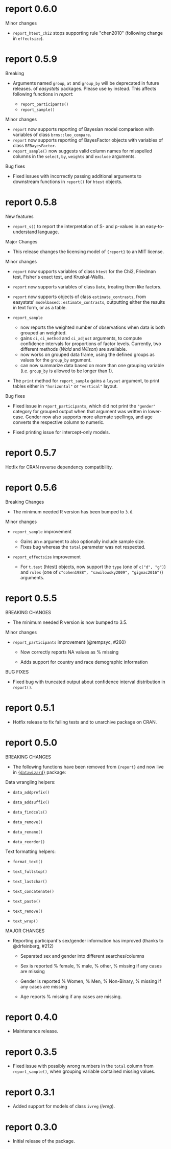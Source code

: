 # report 0.6.0

Minor changes
* `report_htest_chi2` stops supporting rule "chen2010" (following change in `effectsize`).

# report 0.5.9

Breaking

* Arguments named `group`, `at` and `group_by` will be deprecated in future
  releases. of _easystats_ packages. Please use `by` instead. This affects
  following functions in *report*:

  * `report_participants()`
  * `report_sample()`

Minor changes 

* `report` now supports reporting of Bayesian model comparison with variables of class `brms::loo_compare`.
* `report` now supports reporting of BayesFactor objects with variables of class `BFBayesFactor`.
* `report_sample()` now suggests valid column names for misspelled columns in the `select`, `by`, `weights` and `exclude` arguments.

Bug fixes

* Fixed issues with incorrectly passing additional arguments to downstream
  functions in `report()` for `htest` objects.

# report 0.5.8

New features

* `report_s()` to report the interpretation of S- and p-values in an easy-to-understand
  language.

Major Changes

* This release changes the licensing model of `{report}` to an MIT license. 

Minor changes 

* `report` now supports variables of class `htest` for the Chi2, Friedman test, Fisher's exact test, and Kruskal-Wallis.

* `report` now supports variables of class `Date`, treating them like factors.

* `report` now supports objects of class `estimate_contrasts`, from easystats'
  `modelbased::estimate_contrasts`, outputting either the results in text form,
  or as a table.

* `report_sample`
  * now reports the weighted number of observations when data
  is both grouped an weighted.
  * gains `ci`, `ci_method` and `ci_adjust` arguments, to compute
  confidence intervals for proportions of factor levels. Currently, two different
  methods (*Wald* and *Wilson*) are available.
  * now works on grouped data frame, using the defined groups as
  values for the `group_by` argument.
  * can now summarize data based on more than one grouping variable
  (i.e. `group_by` is allowed to be longer than 1).

* The `print` method for `report_sample` gains a `layout` argument, to print
  tables either in `"horizontal"` or `"vertical"` layout.

Bug fixes

* Fixed issue in `report_participants`, which did not print the `"gender"`
  category for grouped output when that argument was written in lower-case.
  Gender now also supports more alternate spellings, and age converts the
  respective column to numeric.

* Fixed printing issue for intercept-only models.

# report 0.5.7

Hotfix for CRAN reverse dependency compatibility.

# report 0.5.6

Breaking Changes

- The minimum needed R version has been bumped to `3.6`.

Minor changes

* `report_sample` improvement
  * Gains an `n` argument to also optionally include sample size.
  * Fixes bug whereas the `total` parameter was not respected.

* `report_effectsize` improvement
  * For `t.test` (htest) objects, now support the `type` (one of `c("d", "g")`) 
    and `rules` (one of `c"cohen1988", "sawilowsky2009", "gignac2016")`)
    arguments.

# report 0.5.5

BREAKING CHANGES

* The minimum needed R version is now bumped to 3.5.

Minor changes

* `report_participants` improvement (@rempsyc, #260)

    * Now correctly reports NA values as % missing

    * Adds support for country and race demographic information

BUG FIXES

* Fixed bug with truncated output about confidence interval distribution in 
  `report()`.

# report 0.5.1

* Hotfix release to fix failing tests and to unarchive package on CRAN.

# report 0.5.0

BREAKING CHANGES

* The following functions have been removed from `{report}` and now live in
  [`{datawizard}`](https://easystats.github.io/datawizard/reference/index.html)
  package:

Data wrangling helpers:

- `data_addprefix()`

- `data_addsuffix()`

- `data_findcols()`

- `data_remove()`

- `data_rename()`

- `data_reorder()`

Text formatting helpers:

- `format_text()`

- `text_fullstop()`

- `text_lastchar()`

- `text_concatenate()`

- `text_paste()`

- `text_remove()`

- `text_wrap()`

MAJOR CHANGES

* Reporting participant's sex/gender information has improved (thanks to
  @drfeinberg, #212)

    - Separated sex and gender into different searches/columns

    - Sex is reported % female, % male, % other, % missing if any cases are missing

    - Gender is reported % Women, % Men, % Non-Binary, % missing if any cases are missing

    - Age reports % missing if any cases are missing.

# report 0.4.0

* Maintenance release.

# report 0.3.5

* Fixed issue with possibly wrong numbers in the `total` column from
  `report_sample()`, when grouping variable contained missing values.

# report 0.3.1

* Added support for models of class `ivreg` (*ivreg*).

# report 0.3.0

* Initial release of the package.

